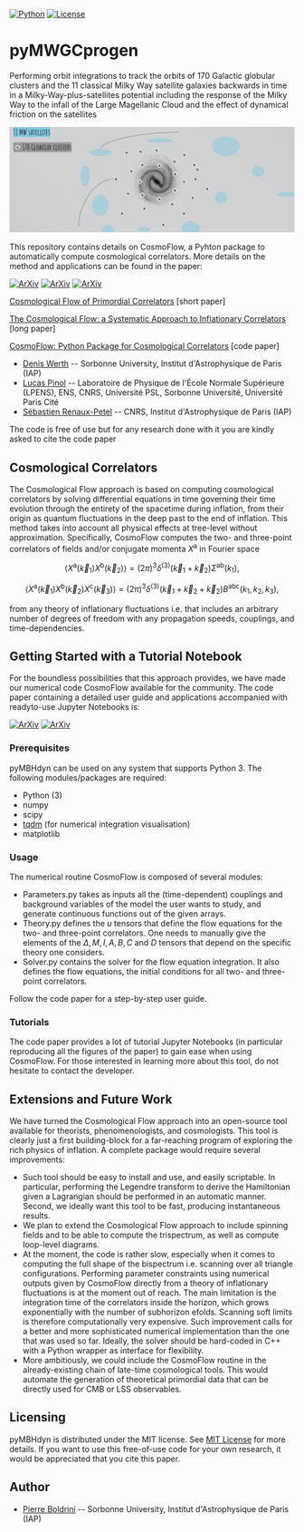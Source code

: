 

[![Python](https://img.shields.io/badge/python-3.8.2-blue.svg)](https://python.org)
[![License](https://img.shields.io/badge/License-MIT-blue.svg)](https://choosealicense.com/licenses/mit/)

# pyMWGCprogen
Performing orbit integrations to track the orbits of 170 Galactic globular clusters and the 11 classical Milky Way satellite galaxies backwards in time in a Milky-Way-plus-satellites potential including the response of the Milky Way to the infall of the Large Magellanic Cloud and the effect of dynamical friction on the satellites

<p align="center">
  <img src="ghI.jpg">
</p>

This repository contains details on CosmoFlow, a Pyhton package to automatically compute cosmological correlators. More details on the method and applications can be found in the paper:

[![ArXiv](https://img.shields.io/badge/arXiv-2302...-yellowgreen.svg)](https://arxiv.org/abs/2302.00655) [![ArXiv](https://img.shields.io/badge/arXiv-2312...-yellowgreen.svg)](https://arxiv.org/pdf/2312.06559.pdf) [![ArXiv](https://img.shields.io/badge/arXiv-2402...-yellowgreen.svg)](https://arxiv.org/pdf/2402.03693.pdf)


[Cosmological Flow of Primordial Correlators](https://arxiv.org/abs/2302.00655) [short paper]

[The Cosmological Flow: a Systematic Approach to Inflationary Correlators](https://arxiv.org/pdf/2312.06559.pdf) [long paper]

[CosmoFlow: Python Package for Cosmological Correlators](https://arxiv.org/pdf/2402.03693.pdf) [code paper]

* [Denis Werth](mailto:werth@iap.fr) -- Sorbonne University, Institut d'Astrophysique de Paris (IAP)
* [Lucas Pinol](mailto:lucas.pinol@phys.ens.fr) -- Laboratoire de Physique de l'École Normale Supérieure (LPENS), ENS, CNRS, Université PSL, Sorbonne Université, Université Paris Cité
* [Sébastien Renaux-Petel](mailto:petel@iap.fr) -- CNRS, Institut d'Astrophysique de Paris (IAP)

The code is free of use but for any research done with it you are kindly asked to cite the code paper 

## Cosmological Correlators

The Cosmological Flow approach is based on computing cosmological correlators by solving differential equations in time governing their time evolution through the entirety of the spacetime during inflation, from their origin as quantum fluctuations in the deep past to the end of inflation. This method takes into account all physical effects at tree-level without approximation. Specifically, CosmoFlow computes the two- and three-point correlators of fields and/or conjugate momenta $X^{\mathsf{a}}$ in Fourier space

$$
\langle X^{\mathsf{a}}(\vec{k}_1) X^{\mathsf{b}}(\vec{k}_2)\rangle = (2\pi)^3 \delta^{(3)}(\vec{k}_1 + \vec{k}_2) \Sigma^{\mathsf{ab}}(k_1),
$$

$$
\langle X^{\mathsf{a}}(\vec{k}_1) X^{\mathsf{b}}(\vec{k}_2) X^{\mathsf{c}}(\vec{k}_3) \rangle = (2\pi)^3 \delta^{(3)}(\vec{k}_1 + \vec{k}_2+ \vec{k}_2) B^{\mathsf{abc}}(k_1, k_2, k_3),
$$

from any theory of inflationary fluctuations i.e. that includes an arbitrary number of degrees of freedom with any propagation speeds, couplings, and time-dependencies.

## Getting Started with a Tutorial Notebook

For the boundless possibilities that this approach provides, we have made our numerical code CosmoFlow available for the community. The code paper containing a detailed user guide and applications accompanied with readyto-use Jupyter Notebooks is:

[![ArXiv](https://img.shields.io/badge/arXiv-2302...-yellowgreen.svg)](google.com) [![ArXiv](https://img.shields.io/badge/arXiv-2312...-yellowgreen.svg)](google.com)

### Prerequisites

pyMBHdyn can be used on any system that supports Python 3. The following modules/packages are required:

* Python (3)
* numpy
* scipy
* [tqdm](https://tqdm.github.io/) (for numerical integration visualisation)
* matplotlib

### Usage

The numerical routine CosmoFlow is composed of several modules:

* Parameters.py takes as inputs all the (time-dependent) couplings and background variables of the model the user wants to study, and generate continuous functions out of the given arrays.
* Theory.py defines the $u$ tensors that define the flow equations for the two- and three-point correlators. One needs to manually give the elements of the $\Delta, M, I, A, B, C$ and $D$ tensors that depend on the specific theory one considers.
* Solver.py contains the solver for the flow equation integration. It also defines the flow equations, the initial conditions for all two- and three-point correlators.

Follow the code paper for a step-by-step user guide.

### Tutorials

The code paper provides a lot of tutorial Jupyter Notebooks (in particular reproducing all the figures of the paper) to gain ease when using CosmoFlow. For those interested in learning more about this tool, do not hesitate to contact the developer.

## Extensions and Future Work

We have turned the Cosmological Flow approach into an open-source tool available for theorists, phenomenologists, and cosmologists. This tool is clearly just a first building-block for a far-reaching program of exploring the rich physics of inflation. A complete package would require several improvements: 

* Such tool should be easy to install and use, and easily scriptable. In particular, performing the Legendre transform to derive the Hamiltonian given a Lagrangian should be performed in an automatic manner. Second, we ideally want this tool to be fast, producing instantaneous results. 
* We plan to extend the Cosmological Flow approach to include spinning fields and to be able to compute the trispectrum, as well as compute loop-level diagrams.
* At the moment, the code is rather slow, especially when it comes to computing the full shape of the bispectrum i.e. scanning over all triangle configurations. Performing parameter constraints using numerical outputs given by CosmoFlow directly from a theory of inflationary fluctuations is at the moment out of reach. The main limitation is the integration time of the correlators inside the horizon, which grows exponentially with the number of subhorizon efolds. Scanning soft limits is therefore computationally very expensive. Such improvement calls for a better and more sophisticated numerical implementation than the one that was used so far. Ideally, the solver should be hard-coded in C++ with a Python wrapper as interface for flexibility.
* More ambitiously, we could include the CosmoFlow routine in the already-existing chain of late-time cosmological tools. This would automate the generation of theoretical primordial data that can be directly used for CMB or LSS observables.

## Licensing 

pyMBHdyn is distributed under the MIT license. See [MIT License](https://en.wikipedia.org/wiki/MIT_License) for more details. If you want to use this free-of-use code for your own research, it would be appreciated that you cite this paper. 

## Author

* [Pierre Boldrini](mailto:boldrini@iap.fr) -- Sorbonne University, Institut d'Astrophysique de Paris (IAP)
